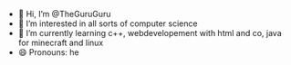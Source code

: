 - 👋 Hi, I’m @TheGuruGuru
- 👀 I’m interested in all sorts of computer science
- 🌱 I’m currently learning c++, webdevelopement with html and co, java for minecraft and linux
- 😄 Pronouns: he

<!---
TheGuruGuru/TheGuruGuru is a ✨ special ✨ repository because its `README.md` (this file) appears on your GitHub profile.
You can click the Preview link to take a look at your changes.
--->

